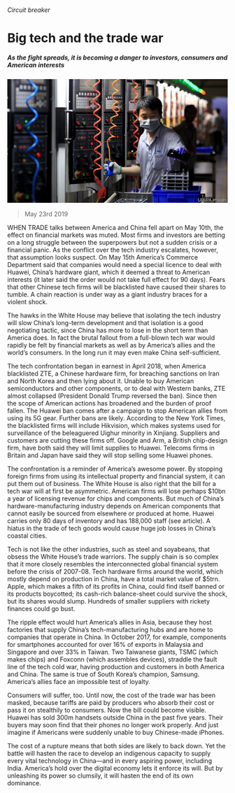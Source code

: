 ###### Circuit breaker

# Big tech and the trade war 

##### As the fight spreads, it is becoming a danger to investors, consumers and American interests 

![image](images/20190525_ldp501_0.jpg) 

> May 23rd 2019 

WHEN TRADE talks between America and China fell apart on May 10th, the effect on financial markets was muted. Most firms and investors are betting on a long struggle between the superpowers but not a sudden crisis or a financial panic. As the conflict over the tech industry escalates, however, that assumption looks suspect. On May 15th America’s Commerce Department said that companies would need a special licence to deal with Huawei, China’s hardware giant, which it deemed a threat to American interests (it later said the order would not take full effect for 90 days). Fears that other Chinese tech firms will be blacklisted have caused their shares to tumble. A chain reaction is under way as a giant industry braces for a violent shock. 

The hawks in the White House may believe that isolating the tech industry will slow China’s long-term development and that isolation is a good negotiating tactic, since China has more to lose in the short term than America does. In fact the brutal fallout from a full-blown tech war would rapidly be felt by financial markets as well as by America’s allies and the world’s consumers. In the long run it may even make China self-sufficient. 

The tech confrontation began in earnest in April 2018, when America blacklisted ZTE, a Chinese hardware firm, for breaching sanctions on Iran and North Korea and then lying about it. Unable to buy American semiconductors and other components, or to deal with Western banks, ZTE almost collapsed (President Donald Trump reversed the ban). Since then the scope of American actions has broadened and the burden of proof fallen. The Huawei ban comes after a campaign to stop American allies from using its 5G gear. Further bans are likely. According to the New York Times, the blacklisted firms will include Hikvision, which makes systems used for surveillance of the beleaguered Uighur minority in Xinjiang. Suppliers and customers are cutting these firms off. Google and Arm, a British chip-design firm, have both said they will limit supplies to Huawei. Telecoms firms in Britain and Japan have said they will stop selling some Huawei phones. 

The confrontation is a reminder of America’s awesome power. By stopping foreign firms from using its intellectual property and financial system, it can put them out of business. The White House is also right that the bill for a tech war will at first be asymmetric. American firms will lose perhaps $10bn a year of licensing revenue for chips and components. But much of China’s hardware-manufacturing industry depends on American components that cannot easily be sourced from elsewhere or produced at home. Huawei carries only 80 days of inventory and has 188,000 staff (see article). A hiatus in the trade of tech goods would cause huge job losses in China’s coastal cities. 

Tech is not like the other industries, such as steel and soyabeans, that obsess the White House’s trade warriors. The supply chain is so complex that it more closely resembles the interconnected global financial system before the crisis of 2007-08. Tech hardware firms around the world, which mostly depend on production in China, have a total market value of $5trn. Apple, which makes a fifth of its profits in China, could find itself banned or its products boycotted; its cash-rich balance-sheet could survive the shock, but its shares would slump. Hundreds of smaller suppliers with rickety finances could go bust. 

The ripple effect would hurt America’s allies in Asia, because they host factories that supply China’s tech-manufacturing hubs and are home to companies that operate in China. In October 2017, for example, components for smartphones accounted for over 16% of exports in Malaysia and Singapore and over 33% in Taiwan. Two Taiwanese giants, TSMC (which makes chips) and Foxconn (which assembles devices), straddle the fault line of the tech cold war, having production and customers in both America and China. The same is true of South Korea’s champion, Samsung. America’s allies face an impossible test of loyalty. 

Consumers will suffer, too. Until now, the cost of the trade war has been masked, because tariffs are paid by producers who absorb their cost or pass it on stealthily to consumers. Now the bill could become visible. Huawei has sold 300m handsets outside China in the past five years. Their buyers may soon find that their phones no longer work properly. And just imagine if Americans were suddenly unable to buy Chinese-made iPhones. 

The cost of a rupture means that both sides are likely to back down. Yet the battle will hasten the race to develop an indigenous capacity to supply every vital technology in China—and in every aspiring power, including India. America’s hold over the digital economy lets it enforce its will. But by unleashing its power so clumsily, it will hasten the end of its own dominance. 

